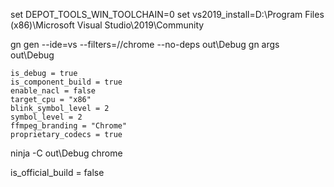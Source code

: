 set DEPOT_TOOLS_WIN_TOOLCHAIN=0
set vs2019_install=D:\Program Files (x86)\Microsoft Visual Studio\2019\Community

gn gen --ide=vs --filters=//chrome --no-deps out\Debug
gn args out\Debug
```
is_debug = true
is_component_build = true
enable_nacl = false
target_cpu = "x86"
blink_symbol_level = 2
symbol_level = 2
ffmpeg_branding = "Chrome"
proprietary_codecs = true
```
ninja -C out\Debug chrome

is_official_build = false